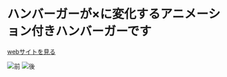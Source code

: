 # ハンバーガーが×に変化するアニメーション付きハンバーガーです

[webサイトを見る]()

![前](https://user-images.githubusercontent.com/90839596/192246665-12466b12-586e-4c22-8224-6f5dbbd6ce03.png)
![後](https://user-images.githubusercontent.com/90839596/192246678-d5a55bb4-7a8c-471b-b16a-fc4e067b9640.png)
